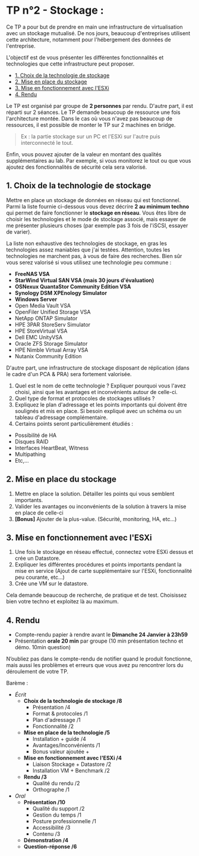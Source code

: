 # TP n°2 - Stockage :

Ce TP a pour but de prendre en main une infrastructure de virtualisation avec un stockage mutualisé. De nos jours, beaucoup d'entreprises utilisent cette architecture, notamment pour l'hébergement des données de l'entreprise.

L'objectif est de vous présenter les différentes fonctionnalités et technologies que cette infrastructure peut proposer.

- [1. Choix de la technologie de stockage](#1-choix-de-la-technologie-de-stockage)
- [2. Mise en place du stockage](#2-mise-en-place-du-stockage)
- [3. Mise en fonctionnement avec l'ESXi](#3-mise-en-fonctionnement-avec-lesxi)
- [4. Rendu](#4-rendu)

Le TP est organisé par groupe de **2 personnes** par rendu. D'autre part, il est réparti sur 2 séances. Le TP demande beaucoup de ressource une fois l'architecture montée. Dans le cas où vous n'avez pas beaucoup de ressources, il est possible de monter le TP sur 2 machines en bridge. 

> Ex : la partie stockage sur un PC et l'ESXi sur l'autre puis interconnecté le tout.

Enfin, vous pouvez ajouter de la valeur en montant des qualités supplémentaires au lab. Par exemple, si vous monitorez le tout ou que vous ajoutez des fonctionnalités de sécurité cela sera valorisé.

## 1. Choix de la technologie de stockage

Mettre en place un stockage de données en réseau qui est fonctionnel. Parmi la liste fournie ci-dessous vous devez décrire **2 au minimum techno** qui permet de faire fonctionner le **stockage en réseau**. Vous êtes libre de choisir les technologies et le mode de stockage associé, mais essayer de me présenter plusieurs choses (par exemple pas 3 fois de l'iSCSI, essayer de varier).

La liste non exhaustive des technologies de stockage, en gras les technologies assez maniables que j'ai testées. Attention, toutes les technologies ne marchent pas, à vous de faire des recherches. Bien sûr vous serez valorisé si vous utilisez une technologie peu commune :

- **FreeNAS VSA** 
- **StarWind Virtual SAN VSA (mais 30 jours d'évaluation)** 
- **OSNexux QuantaStor Community Edition VSA**  
- **Synology DSM XPEnology Simulator** 
- **Windows Server**
- Open Media Vault VSA 
- OpenFiler Unified Storage VSA 
- NetApp ONTAP Simulator 
- HPE 3PAR StoreServ Simulator
- HPE StoreVirtual VSA 
- Dell EMC UnityVSA  
- Oracle ZFS Storage Simulator 
- HPE Nimble Virtual Array VSA 
- Nutanix Community Edition  

D'autre part, une infrastructure de stockage disposant de réplication (dans le cadre d'un PCA & PRA) sera fortement valorisée.

1. Quel est le nom de cette technologie ? Expliquer pourquoi vous l'avez choisi, ainsi que les avantages et inconvénients autour de celle-ci.
2. Quel type de format et protocoles de stockages utilisés ?
3. Expliquez le plan d'adressage et les points importants qui doivent être soulignés et mis en place. Si besoin expliqué avec un schéma ou un tableau d'adressage complémentaire. 
4. Certains points seront particulièrement étudiés :
- Possibilité de HA
- Disques RAID
- Interfaces HeartBeat, Witness
- Multipathing
- Etc,...

## 2. Mise en place du stockage

1. Mettre en place la solution. Détailler les points qui vous semblent importants.
2. Valider les avantages ou inconvénients de la solution à travers la mise en place de celle-ci
3. **[Bonus]** Ajouter de la plus-value. (Sécurité, monitoring, HA, etc...)

## 3. Mise en fonctionnement avec l'ESXi

1. Une fois le stockage en réseau effectué, connectez votre ESXi dessus et crée un Datastore. 
2. Expliquer les différentes procédures et points importants pendant la mise en service (Ajout de carte supplémentaire sur l'ESXi, fonctionnalité peu courante, etc...) 
3. Crée une VM sur le datastore.

Cela demande beaucoup de recherche, de pratique et de test. Choisissez bien votre techno et exploitez là au maximum.

## 4. Rendu

- Compte-rendu papier à rendre avant le **Dimanche 24 Janvier à 23h59**
- Présentation **orale 20 min** par groupe (10 min présentation techno et démo. 10min question)

N’oubliez pas dans le compte-rendu de notifier quand le produit fonctionne, mais aussi les problèmes et erreurs que vous avez pu rencontrer lors du déroulement de votre TP. 

Barème :

- _Écrit_
  - **Choix de la technologie de stockage /8**
    - Présentation /4
    - Format & protocoles /1
    - Plan d'adressage /1
    - Fonctionnalité /2
  - **Mise en place de la technologie /5**
    - Installation + guide /4
    - Avantages/Inconvénients /1
    - Bonus valeur ajoutée +
  - **Mise en fonctionnement avec l'ESXi /4**
    - Liaison Stockage + Datastore /2
    - Installation VM + Benchmark /2
  - **Rendu /3**
    - Qualité du rendu /2
    - Orthographe /1
- _Oral_
  - **Présentation /10**
    - Qualité du support /2
    - Gestion du temps /1
    - Posture professionnelle /1
    - Accessibilité /3
    - Contenu /3
  - **Démonstration /4**
  - **Question-réponse /6**

